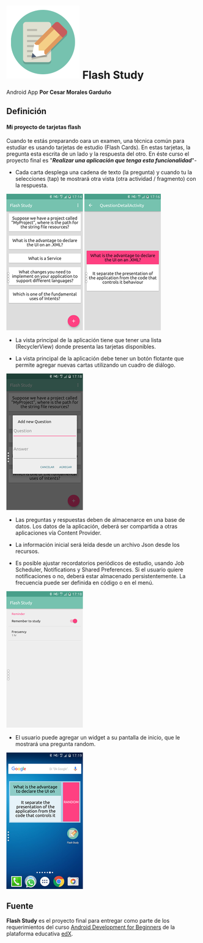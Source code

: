 # ![alt-text][logo] Flash Study

Android App
**Por Cesar Morales Garduño**

## Definición

#### Mi proyecto de tarjetas flash

Cuando te estás preparando oara un examen, una técnica común para estudiar es usando tarjetas de estudio (Flash Cards). En estas tarjetas, la pregunta esta escrita de un lado y la respuesta del otro. En éste curso el proyecto final es "_**Realizar una aplicación que tenga esta funcionalidad**_"-

- Cada carta desplega una cadena de texto (la pregunta) y cuando tu la selecciones (tap) te mostrará otra vista (otra actividad / fragmento) con la respuesta.

![alt-text][main_activity] ![alt-text][detail_activity]

- La vista principal de la aplicación tiene que tener una lista (RecyclerView) donde presenta las tarjetas disponibles.

- La vista principal de la aplicación debe tener un botón flotante que permite agregar nuevas cartas utilizando un cuadro de diálogo.

![alt-text][dialog]

- Las preguntas y respuestas deben de almacenarce en una base de datos. Los datos de la aplicación, deberá ser compartida a otras aplicaciones vía Content Provider.

- La información inicial será leída desde un archivo Json desde los recursos.

- Es posible ajustar recordatorios periódicos de estudio, usando Job Scheduler, Notifications y Shared Preferences. Si el usuario quiere notificaciones o no, deberá estar almacenado persistentemente. La frecuencia puede ser definida en código o en el menú.

![alt-text][settings]

- El usuario puede agregar un widget a su pantalla de inicio, que le mostrará una pregunta random.

![alt-text][widget]

## Fuente

**Flash Study** es el proyecto final para entregar como parte de los requerimientos del curso [Android Development for Beginners](https://courses.edx.org/courses/course-v1:GalileoX+CAAD002X+1T2017/info) de la plataforma educativa [edX](https://www.edx.org/).

[logo]: https://raw.githubusercontent.com/ShellCore/AndroidBeginners_CesarMoralesGarduno/master/app/src/main/res/mipmap-xxxhdpi/ic_launcher.png "Flash Study App Logo"

[main_activity]: https://raw.githubusercontent.com/ShellCore/AndroidBeginners_CesarMoralesGarduno/master/readmeFiles/main_activity.png "Main Activity"

[detail_activity]: https://raw.githubusercontent.com/ShellCore/AndroidBeginners_CesarMoralesGarduno/master/readmeFiles/detail.png "Detail Activity"

[dialog]: https://raw.githubusercontent.com/ShellCore/AndroidBeginners_CesarMoralesGarduno/master/readmeFiles/dialog.png "Dialog Activity"

[settings]: https://raw.githubusercontent.com/ShellCore/AndroidBeginners_CesarMoralesGarduno/master/readmeFiles/settings.png "Settings Activity"

[widget]: https://raw.githubusercontent.com/ShellCore/AndroidBeginners_CesarMoralesGarduno/master/readmeFiles/widget.png "Widget Activity"